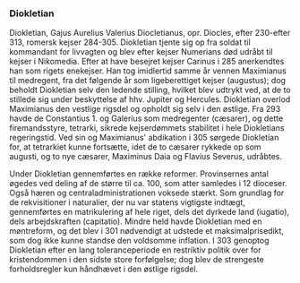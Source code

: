 ### Diokletian


Diokletian, Gajus Aurelius Valerius Diocletianus, opr. Diocles, efter 230-efter 313, romersk kejser 284-305. Diokletian tjente sig op fra soldat til kommandant for livvagten og blev efter kejser Numerians død udråbt til kejser i Nikomedia. Efter at have besejret kejser Carinus i 285 anerkendtes han som rigets enekejser. Han tog imidlertid samme år vennen Maximianus til medregent, fra det følgende år som ligeberettiget kejser (augustus); dog beholdt Diokletian selv den ledende stilling, hvilket blev udtrykt ved, at de to stillede sig under beskyttelse af hhv. Jupiter og Hercules. Diokletian overlod Maximianus den vestlige rigsdel og opholdt sig selv i den østlige. Fra 293 havde de Constantius 1. og Galerius som medregenter (cæsarer), og dette firemandsstyre, tetrarki, sikrede kejserdømmets stabilitet i hele Diokletians regeringstid. Ved sin og Maximianus' abdikation i 305 sørgede Diokletian for, at tetrarkiet kunne fortsætte, idet de to cæsarer rykkede op som augusti, og to nye cæsarer, Maximinus Daia og Flavius Severus, udråbtes.

Under Diokletian gennemførtes en række reformer. Provinsernes antal øgedes ved deling af de større til ca. 100, som atter samledes i 12 dioceser. Også hæren og centraladministrationen voksede stærkt. Som grundlag for de rekvisitioner i naturalier, der nu var statens vigtigste indtægt, gennemførtes en matrikulering af hele riget, dels det dyrkede land (iugatio), dels arbejdskraften (capitatio). Mindre held havde Diokletian med en møntreform, og det blev i 301 nødvendigt at udstede et maksimalprisedikt, som dog ikke kunne standse den voldsomme inflation. I 303 genoptog Diokletian efter en lang toleranceperiode en restriktiv politik over for kristendommen i den sidste store forfølgelse; dog blev de strengeste forholdsregler kun håndhævet i den østlige rigsdel.